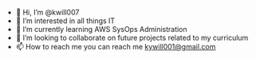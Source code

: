 - 👋 Hi, I’m @kwill007 
- 👀 I’m interested in all things IT
- 🌱 I’m currently learning AWS SysOps Administration
- 💞️ I’m looking to collaborate on future projects related to my curriculum
- 📫 How to reach me you can reach me kywill001@gmail.com 

<!---
kwill007/kwill007 is a ✨ special ✨ repository because its `README.md` (this file) appears on your GitHub profile.
You can click the Preview link to take a look at your changes.
--->
